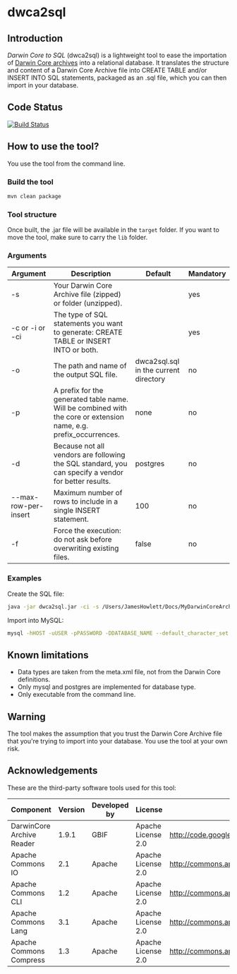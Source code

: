dwca2sql
========

## Introduction

_Darwin Core to SQL_ (dwca2sql) is a lightweight tool to ease the importation of [Darwin Core archives](http://rs.tdwg.org/dwc/terms/guides/text/index.htm) into a relational database. It translates the structure and content of a Darwin Core Archive file into CREATE TABLE and/or INSERT INTO SQL statements, packaged as an .sql file, which you can then import in your database.

## Code Status
[![Build Status](https://travis-ci.org/Canadensys/dwca2sql.png)](https://travis-ci.org/Canadensys/dwca2sql)

## How to use the tool?
You use the tool from the command line.

### Build the tool
```bash
mvn clean package
```

### Tool structure
Once built, the .jar file will be available in the `target` folder. If you want to move the tool, make sure to carry the `lib` folder.

### Arguments
| Argument | Description | Default |Mandatory|
| -------- | ----------- | ------- |-------  |
|-s <source file> |  Your Darwin Core Archive file (zipped) or folder (unzipped).  |   |yes|
|-c or -i or -ci	 |The type of SQL statements you want to generate: CREATE TABLE or INSERT INTO or both.||		 yes|
|-o <output file>	 |The path and name of the output SQL file.	| dwca2sql.sql in the current directory|	 no|
|-p <prefix>	 |A prefix for the generated table name. Will be combined with the core or extension name, e.g. prefix_occurrences.	|none|	 no|
|-d <database type>	 |Because not all vendors are following the SQL standard, you can specify a vendor for better results.	| postgres|	 no|
|--max-row-per-insert	 |Maximum number of rows to include in a single INSERT statement.|	 100|	 no|
|-f	 |Force the execution: do not ask before overwriting existing files.|	false|	 no|

### Examples
Create the SQL file:
```bash
java -jar dwca2sql.jar -ci -s /Users/JamesHowlett/Docs/MyDarwinCoreArchive.zip -o /tmp/unicorn.sql -p unicorn -d mysql
```

Import into MySQL:
```bash
mysql -hHOST -uUSER -pPASSWORD -DDATABASE_NAME --default_character_set utf8 -e "source /tmp/unicorn.sql"
```
## Known limitations
* Data types are taken from the meta.xml file, not from the Darwin Core definitions.
* Only mysql and postgres are implemented for database type.
* Only executable from the command line.

## Warning
The tool makes the assumption that you trust the Darwin Core Archive file that you're trying to import into your database. You use the tool at your own risk.

## Acknowledgements
These are the third-party software tools used for this tool:

| Component | Version | Developed by |License|Source|
| -------- | ----------- | ------- |-------  |-------  |
|DarwinCore Archive Reader|	1.9.1	| GBIF	| Apache License 2.0	|http://code.google.com/p/darwincore/wiki/DarwinCoreArchiveReader|
|Apache Commons IO|	2.1	| Apache|	 Apache License 2.0|	http://commons.apache.org/io/|
|Apache Commons CLI|	1.2	| Apache	| Apache License 2.0	|http://commons.apache.org/cli/|
|Apache Commons Lang|	3.1	| Apache	| Apache License 2.0|	http://commons.apache.org/lang/|
|Apache Commons Compress|	1.3	| Apache|	 Apache License 2.0	|http://commons.apache.org/compress/|
